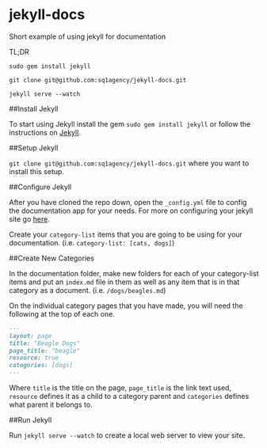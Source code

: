 jekyll-docs
===========

Short example of using jekyll for documentation

TL;DR

`sudo gem install jekyll`

`git clone git@github.com:sq1agency/jekyll-docs.git`

`jekyll serve --watch`

##Install Jekyll

To start using Jekyll install the gem `sudo gem install jekyll` or follow the instructions on [Jekyll](http://jekyllrb.com/docs/installation/).

##Setup Jekyll

`git clone git@github.com:sq1agency/jekyll-docs.git` where you want to install this setup.

##Configure Jekyll

After you have cloned the repo down, open the `_config.yml` file to config the documentation app for your needs. For more on configuring your jekyll site go [here](http://jekyllrb.com/docs/configuration/).

Create your `category-list` items that you are going to be using for your documentation. (i.e. `category-list: [cats, dogs]`)

##Create New Categories

In the documentation folder, make new folders for each of your category-list items and put an `index.md` file in them as well as any item that is in that category as a document. (i.e. `/dogs/beagles.md`)

On the individual category pages that you have made, you will need the following at the top of each one.

```markdown
---
layout: page
title: "Beagle Dogs"
page_title: "beagle"
resource: true
categories: [dogs]
---
```

Where `title` is the title on the page, `page_title` is the link text used, `resource` defines it as a child to a category parent and `categories` defines what parent it belongs to.

##Run Jekyll

Run `jekyll serve --watch` to create a local web server to view your site.
